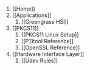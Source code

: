 1. [[Home]]
2. [[Applications]]
   1. [[Greengrass HSI]]
3. [[PKCS11]]
   1. [[PKCS11 Linux Setup]]
   2. [[P11tool Reference]]
   3. [[OpenSSL Reference]]
4. [[Hardware Interface Layer]]
   1. [[Udev Rules]]
